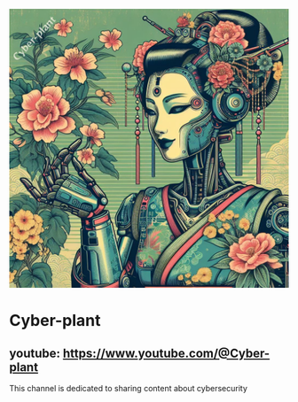 ![robot woman with flowers](/images/cyber-plant_woman105.1.jpeg)

# Cyber-plant
## youtube: https://www.youtube.com/@Cyber-plant

This channel is dedicated to sharing content about cybersecurity
